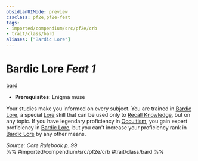 ```yaml
---
obsidianUIMode: preview
cssclass: pf2e,pf2e-feat
tags:
- imported/compendium/src/pf2e/crb
- trait/class/bard
aliases: ["Bardic Lore"]
---
```

# Bardic Lore  *Feat 1*  
[bard](rules/traits/bard.md)  

- **Prerequisites**: Enigma muse

Your studies make you informed on every subject. You are trained in [Bardic Lore](../skills.md#Lore), a special [Lore](../skills.md#Lore) skill that can be used only to [Recall Knowledge](recall-knowledge.md), but on any topic. If you have legendary proficiency in [Occultism](../skills.md#Occultism), you gain expert proficiency in [Bardic Lore](../skills.md#Lore), but you can't increase your proficiency rank in [Bardic Lore](../skills.md#Lore) by any other means.

*Source: Core Rulebook p. 99*  
%% #imported/compendium/src/pf2e/crb #trait/class/bard %%